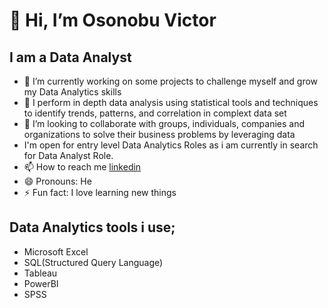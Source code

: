 # 👋 Hi, I’m Osonobu Victor
## I am a Data Analyst
- 👀 I’m currently working on some projects to challenge myself and grow my Data Analytics skills
- 🌱 I perform in depth data analysis using statistical tools and techniques to identify trends, patterns, and correlation in complext data set
- 💞️ I’m looking to collaborate with groups, individuals, companies and organizations to solve their business problems by leveraging data
-   I'm open for entry level Data Analytics Roles as i am currently in search for Data Analyst Role.
- 📫 How to reach me  [linkedin](https://www.linkedin.com/in/osonobu-victor-237504187/)
- 😄 Pronouns: He
- ⚡ Fun fact: I love learning new things
  
 ## Data Analytics tools i use;
- Microsoft Excel
-  SQL(Structured Query Language)
-  Tableau
-  PowerBI
-  SPSS

<!---
Victor123-PC/Victor123-PC is a ✨ special ✨ repository because its `README.md` (this file) appears on your GitHub profile.
You can click the Preview link to take a look at your changes.
--->
